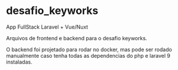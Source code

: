 # desafio_keyworks
App FullStack Laravel + Vue/Nuxt

Arquivos de frontend e backend para o desafio keyworks.

O backend foi projetado para rodar no docker, mas pode ser rodado manualmente caso tenha todas as dependencias do php e laravel 9 instaladas.


